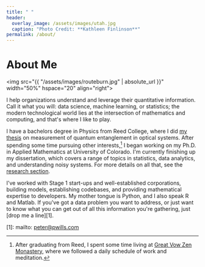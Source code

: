 ```yaml
---
title: " "
header:
  overlay_image: /assets/images/utah.jpg
  caption: "Photo Credit: **Kathleen Finlinson**"
permalink: /about/
---
```


# About Me

<img src="{{ "/assets/images/routeburn.jpg" | absolute_url }}"
width="50%" hspace="20" align="right">
  
I help organizations understand and leverage their quantitative
information. Call it what you will: data science, machine learning, or
statistics; the modern technological world lies at the intersection of
mathematics and computing, and that's where I like to play.

I have a bachelors degree in Physics from Reed College, where I did
[my thesis][2] on measurement of quantum entanglement in optical systems. After
spending some time pursuing other interests,[^fnote2] I began working on my
Ph.D. in Applied Mathematics at University of Colorado. I'm currently finishing
up my dissertation, which covers a range of topics in statistics, data
analytics, and understanding noisy systems. For more details on all that, see
the [research section](/research/).

I've worked with Stage 1 start-ups and well-established corporations, building
models, establishing codebases, and providing mathematical expertise to
developers. My mother tongue is Python, and I also speak R and Matlab. If you've
got a data problem you want to address, or just want to know what you can get
out of all this information you're gathering, just [drop me a line][1].

[^fnote2]: After graduating from Reed, I spent some time living at
	[Great Vow Zen Monastery][3], where we followed a daily schedule of work and
	meditation.
  
[1]: mailto: peter@pwills.com

[2]: /assets/docs/thesis.pdf

[3]: https://www.zendust.org/monastery
